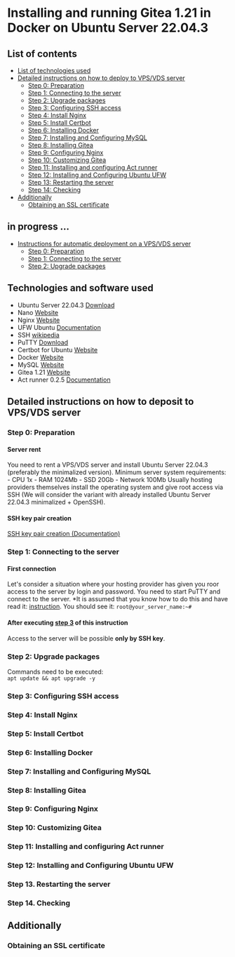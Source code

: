 # Installing and running Gitea 1.21 in Docker on Ubuntu Server 22.04.3

## List of contents
- [List of technologies used](#list-of-technologies-used)
- [Detailed instructions on how to deploy to VPS/VDS server](#detailed-instructions-on-how-to-deploy-to-vps-vds-server)
  - [Step 0: Preparation](#step-0-preparation)
  - [Step 1: Connecting to the server](#step-1-connecting-to-the-server)
  - [Step 2: Upgrade packages](#step-2-upgrade-packages)
  - [Step 3: Configuring SSH access](#step-3-configuring-ssh-access)
  - [Step 4: Install Nginx](#step-4-install-nginx)
  - [Step 5: Install Certbot](#step-5-install-certbot)
  - [Step 6: Installing Docker](#step-6-installing-docker)
  - [Step 7: Installing and Configuring MySQL](#step-7-installing-and-configuring-mysql)
  - [Step 8: Installing Gitea](#step-8-installing-gitea)
  - [Step 9: Configuring Nginx](#step-9-configuring-nginx)
  - [Step 10: Customizing Gitea](#step-10-customizing-gitea)
  - [Step 11: Installing and configuring Act runner](#step-11-installing-and-configuring-act-runner)
  - [Step 12: Installing and Configuring Ubuntu UFW](#step-12-installing-and-configuring-ubuntu-ufw)
  - [Step 13: Restarting the server](#step-13-restarting-the-server)
  - [Step 14: Checking](#step-14-checking)
- [Additionally](#additionally)
  - [Obtaining an SSL certificate](#obtaining-an-sll-certificate)
## in progress ...
- [Instructions for automatic deployment on a VPS/VDS server](#instructions-for-automatic-deployment-on-a-vps-vds-server)
  - [Step 0: Preparation](#step-0-preparation)
  - [Step 1: Connecting to the server](#step-1-connecting-to-the-server)
  - [Step 2: Upgrade packages](#step-2-upgrade-packages)


## Technologies and software used
- Ubuntu Server 22.04.3 [Download](https://releases.ubuntu.com/22.04/)
- Nano [Website](https://www.nano-editor.org/)
- Nginx [Website](https://nginx.org/)
- UFW Ubuntu [Documentation](https://help.ubuntu.com/community/UFW)
- SSH [wikipedia](https://en.wikipedia.org/wiki/Secure_Shell)
- PuTTY [Download](https://www.putty.org/)
- Certbot for Ubuntu [Website](https://certbot.eff.org/)
- Docker [Website](https://www.docker.com/)
- MySQL [Website](https://www.mysql.com/)
- Gitea 1.21 [Website](https://gitea.com/)
- Act runner 0.2.5 [Documentation](https://docs.gitea.com/usage/actions/act-runner)

## Detailed instructions on how to deposit to VPS/VDS server

### Step 0: Preparation
#### Server rent
  You need to rent a VPS/VDS server and install Ubuntu Server 22.04.3 (preferably the minimalized version).
  Minimum server system requirements:
    - CPU 1x
    - RAM 1024Mb
    - SSD 20Gb
    - Network 100Mb
  Usually hosting providers themselves install the operating system and give root access via SSH (We will consider the variant with already installed Ubuntu Server 22.04.3 minimalized + OpenSSH).
#### SSH key pair creation 
  [SSH key pair creation (Documentation)](https://www.chiark.greenend.org.uk/~sgtatham/putty/docs.html)

### Step 1: Connecting to the server
#### First connection
  Let's consider a situation where your hosting provider has given you roor access to the server by login and password.
  You need to start PuTTY and connect to the server. *It is assumed that you know how to do this and have read it: [instruction](https://www.chiark.greenend.org.uk/~sgtatham/putty/docs.html).
  You should see it:
  `root@your_server_name:~#`
#### After executing [step 3](#step-3-configuring-ssh-access) of this instruction
  Access to the server will be possible **only by SSH key**.

### Step 2: Upgrade packages
  Commands need to be executed:  
  `apt update && apt upgrade -y`

### Step 3: Configuring SSH access

### Step 4: Install Nginx

### Step 5: Install Certbot

### Step 6: Installing Docker

### Step 7: Installing and Configuring MySQL

### Step 8: Installing Gitea

### Step 9: Configuring Nginx

### Step 10: Customizing Gitea

### Step 11: Installing and configuring Act runner

### Step 12: Installing and Configuring Ubuntu UFW

### Step 13. Restarting the server

### Step 14. Checking

## Additionally

### Obtaining an SSL certificate
